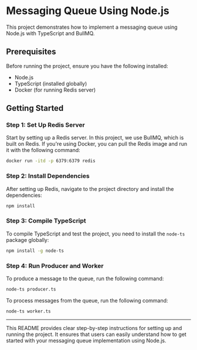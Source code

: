 # Messaging Queue Using Node.js

This project demonstrates how to implement a messaging queue using Node.js with TypeScript and BullMQ.

## Prerequisites

Before running the project, ensure you have the following installed:

- Node.js
- TypeScript (installed globally)
- Docker (for running Redis server)

## Getting Started

### Step 1: Set Up Redis Server

Start by setting up a Redis server. In this project, we use BullMQ, which is built on Redis. If you're using Docker, you can pull the Redis image and run it with the following command:

```bash
docker run -itd -p 6379:6379 redis
```

### Step 2: Install Dependencies

After setting up Redis, navigate to the project directory and install the dependencies:

```bash
npm install
```

### Step 3: Compile TypeScript

To compile TypeScript and test the project, you need to install the `node-ts` package globally:

```bash
npm install -g node-ts
```

### Step 4: Run Producer and Worker

To produce a message to the queue, run the following command:

```bash
node-ts producer.ts
```

To process messages from the queue, run the following command:

```bash
node-ts worker.ts
```

---

This README provides clear step-by-step instructions for setting up and running the project. It ensures that users can easily understand how to get started with your messaging queue implementation using Node.js.

